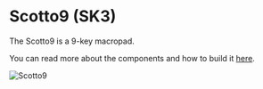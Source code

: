 # Scotto9 (SK3)

The Scotto9 is a 9-key macropad.

You can read more about the components and how to build it [here](https://scottokeebs.com/blogs/macropads/scotto9-handwired-macropad).

![Scotto9](https://user-images.githubusercontent.com/8194147/191654573-d30a7cf3-2570-4f49-9b5f-de466acb5bc8.jpg)
